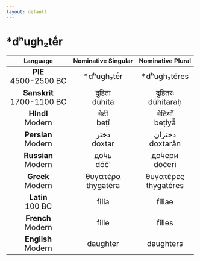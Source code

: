 ```yaml
---
layout: default
---
```

<!---
Text can be **bold**, _italic_, or ~~strikethrough~~.

[Link to another page](./another-page.html)

There should be whitespace between paragraphs.

There should be whitespace between paragraphs. We recommend including a README, or a file with information about your project.
-->

# \*dʰugh₂tḗr  

<style>
td {
  font-size: 20px
}
</style>

| Language | Nominative Singular | Nominative Plural |
|:-:|:-:|:-:|
| **PIE**<br>4500-2500 BC | \*dʰugh₂tḗr | \*dʰugh₂téres |
| **Sanskrit**<br>1700-1100 BC  | दुहिता<br>dúhitā | दुहितरः<br>dúhitaraḥ |
| **Hindi**<br>Modern | बेटी<br>beṭī | बेटियाँ<br>beṭiyā̃ |
| **Persian**<br>Modern | دختر<br>doxtar | دختران<br>doxtarân |
| **Russian**<br>Modern | до́чь<br>dóčʹ | до́чери<br>dóčeri |
| **Greek**<br>Modern | θυγατέρα<br>thygatéra | θυγατέρες<br>thygatéres |
| **Latin**<br>100 BC | filia | filiae |
| **French**<br>Modern | fille | filles |
| **English**<br>Modern | daughter | daughters |
